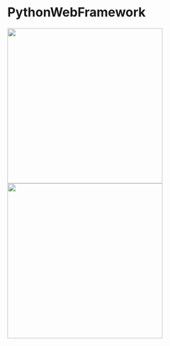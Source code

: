 # PythonWebFramework

<a href="https://softuni.bg/certificates/details/182354/60fb62c4">
<img style="width: 350px;" src="https://github.com/MitkoVtori/PythonWebFramework/assets/112943652/263bb57f-c6f3-4d0c-a7b8-9c2d40acd7df">
<img style="width: 350px;" src="https://github.com/MitkoVtori/PythonWebFramework/assets/112943652/2847c8f6-38de-4142-84cb-79480567586a">
</a>
